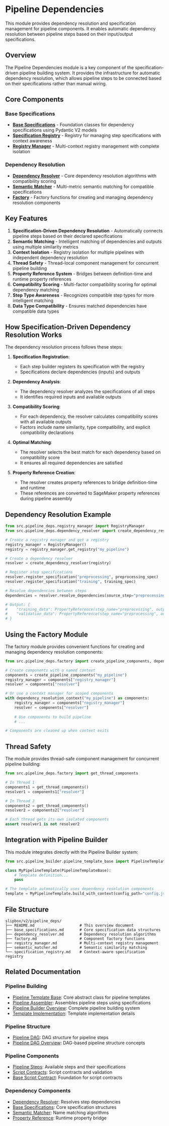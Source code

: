 # Pipeline Dependencies

This module provides dependency resolution and specification management for pipeline components. It enables automatic dependency resolution between pipeline steps based on their input/output specifications.

## Overview

The Pipeline Dependencies module is a key component of the specification-driven pipeline building system. It provides the infrastructure for automatic dependency resolution, which allows pipeline steps to be connected based on their specifications rather than manual wiring.

## Core Components

### Base Specifications
- **[Base Specifications](base_specifications.md)** - Foundation classes for dependency specifications using Pydantic V2 models
- **[Specification Registry](specification_registry.md)** - Registry for managing step specifications with context awareness
- **[Registry Manager](registry_manager.md)** - Multi-context registry management with complete isolation

### Dependency Resolution
- **[Dependency Resolver](dependency_resolver.md)** - Core dependency resolution algorithms with compatibility scoring
- **[Semantic Matcher](semantic_matcher.md)** - Multi-metric semantic matching for compatible specifications
- **[Factory](factory.md)** - Factory functions for creating and managing dependency resolution components

## Key Features

1. **Specification-Driven Dependency Resolution** - Automatically connects pipeline steps based on their declared specifications
2. **Semantic Matching** - Intelligent matching of dependencies and outputs using multiple similarity metrics
3. **Context Isolation** - Registry isolation for multiple pipelines with independent dependency resolution
4. **Thread Safety** - Thread-local component management for concurrent pipeline building
5. **Property Reference System** - Bridges between definition-time and runtime property references
6. **Compatibility Scoring** - Multi-factor compatibility scoring for optimal dependency matching
7. **Step Type Awareness** - Recognizes compatible step types for more intelligent matching
8. **Data Type Compatibility** - Ensures matched dependencies have compatible data types

## How Specification-Driven Dependency Resolution Works

The dependency resolution process follows these steps:

1. **Specification Registration**:
   - Each step builder registers its specification with the registry
   - Specifications declare dependencies (inputs) and outputs

2. **Dependency Analysis**:
   - The dependency resolver analyzes the specifications of all steps
   - It identifies required inputs and available outputs

3. **Compatibility Scoring**:
   - For each dependency, the resolver calculates compatibility scores with all available outputs
   - Factors include name similarity, type compatibility, and explicit compatibility declarations

4. **Optimal Matching**:
   - The resolver selects the best match for each dependency based on compatibility score
   - It ensures all required dependencies are satisfied

5. **Property Reference Creation**:
   - The resolver creates property references to bridge definition-time and runtime
   - These references are converted to SageMaker property references during pipeline assembly

## Dependency Resolution Example

```python
from src.pipeline_deps.registry_manager import RegistryManager
from src.pipeline_deps.dependency_resolver import create_dependency_resolver

# Create a registry manager and get a registry
registry_manager = RegistryManager()
registry = registry_manager.get_registry("my_pipeline")

# Create a dependency resolver
resolver = create_dependency_resolver(registry)

# Register step specifications
resolver.register_specification("preprocessing", preprocessing_spec)
resolver.register_specification("training", training_spec)

# Resolve dependencies between steps
dependencies = resolver.resolve_dependencies(source_step="preprocessing", target_step="training")

# Output: {
#    "training_data": PropertyReference(step_name="preprocessing", output_name="processed_data"),
#    "validation_data": PropertyReference(step_name="preprocessing", output_name="validation_data")
# }
```

## Using the Factory Module

The factory module provides convenient functions for creating and managing dependency resolution components:

```python
from src.pipeline_deps.factory import create_pipeline_components, dependency_resolution_context

# Create components with a named context
components = create_pipeline_components("my_pipeline")
registry_manager = components["registry_manager"]
resolver = components["resolver"]

# Or use a context manager for scoped components
with dependency_resolution_context("my_pipeline") as components:
    registry_manager = components["registry_manager"]
    resolver = components["resolver"]
    
    # Use components to build pipeline
    # ...

# Components are cleaned up when context exits
```

## Thread Safety

The module provides thread-safe component management for concurrent pipeline building:

```python
from src.pipeline_deps.factory import get_thread_components

# In Thread 1
components1 = get_thread_components()
resolver1 = components1["resolver"]

# In Thread 2
components2 = get_thread_components()
resolver2 = components2["resolver"]

# Each thread gets its own isolated components
assert resolver1 is not resolver2
```

## Integration with Pipeline Builder

This module integrates directly with the Pipeline Builder system:

```python
from src.pipeline_builder.pipeline_template_base import PipelineTemplateBase

class MyPipelineTemplate(PipelineTemplateBase):
    # Template definition...
    pass

# The template automatically uses dependency resolution components
template = MyPipelineTemplate.build_with_context(config_path="config.json")
```

## File Structure

```
slipbox/v2/pipeline_deps/
├── README.md                    # This overview document
├── base_specifications.md       # Core specification data structures
├── dependency_resolver.md       # Dependency resolution algorithms
├── factory.md                   # Component factory functions
├── registry_manager.md          # Multi-context registry management
├── semantic_matcher.md          # Semantic similarity matching
└── specification_registry.md    # Context-aware specification registry
```

## Related Documentation

### Pipeline Building
- [Pipeline Template Base](../pipeline_builder/pipeline_template_base.md): Core abstract class for pipeline templates
- [Pipeline Assembler](../pipeline_builder/pipeline_assembler.md): Assembles pipeline steps using specifications
- [Pipeline Builder Overview](../pipeline_builder/README.md): Complete pipeline building system
- [Template Implementation](../pipeline_builder/template_implementation.md): Template implementation details

### Pipeline Structure
- [Pipeline DAG](../pipeline_dag/pipeline_dag.md): DAG structure for pipeline steps
- [Pipeline DAG Overview](../pipeline_dag/README.md): DAG-based pipeline structure concepts

### Pipeline Components
- [Pipeline Steps](../pipeline_steps/README.md): Available steps and their specifications
- [Script Contracts](../pipeline_script_contracts/README.md): Script contracts and validation
- [Base Script Contract](../pipeline_script_contracts/base_script_contract.md): Foundation for script contracts

### Dependency Components
- [Dependency Resolver](dependency_resolver.md): Resolves step dependencies
- [Base Specifications](base_specifications.md): Core specification structures
- [Semantic Matcher](semantic_matcher.md): Name matching algorithms
- [Property Reference](property_reference.md): Runtime property bridge
